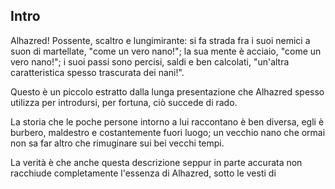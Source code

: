 ## Intro

Alhazred! Possente, scaltro e lungimirante: 
si fa strada fra i suoi nemici a suon di martellate, "come un vero nano!";
la sua mente è acciaio, "come un vero nano!";
i suoi passi sono percisi, saldi e ben calcolati, "un'altra caratteristica spesso trascurata dei nani!".

Questo è un piccolo estratto dalla lunga presentazione che Alhazred spesso utilizza per introdursi, per fortuna, ciò succede di rado.

La storia che le poche persone intorno a lui raccontano è ben diversa, egli è burbero, maldestro e costantemente fuori luogo; un vecchio nano che ormai non sa far altro che rimuginare sui bei vecchi tempi.

La verità è che anche questa descrizione seppur in parte accurata non racchiude completamente l'essenza di Alhazred, 
sotto le vesti di 


